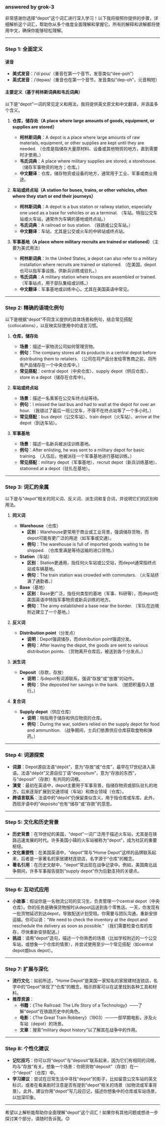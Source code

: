 ### answered by grok-3
非常感谢你选择“depot”这个词汇进行深入学习！以下我将按照你提供的步骤，详细解析这个词汇，帮助你从多个维度全面理解和掌握它。所有的解释和讲解都将使用中文，确保你能够轻松理解。

---

### Step 1: 全面定义

#### 读音
- **美式发音**：/ˈdiːpoʊ/（重音在第一个音节，发音类似“dee-poh”）
- **英式发音**：/ˈdepəʊ/（重音也在第一个音节，发音类似“dep-oh”，元音稍短）

#### 主要定义（基于柯林斯词典和韦氏词典）
以下是“depot”一词的常见定义和用法，我将提供英文原文和中文翻译，并涵盖多个含义。

1. **仓库，储存处（A place where large amounts of goods, equipment, or supplies are stored）**
   - **柯林斯词典**：A depot is a place where large amounts of raw materials, equipment, or other supplies are kept until they are needed. （仓库是指储存大量原材料、设备或其他物资的地方，直到需要时才使用。）
   - **韦氏词典**：A place where military supplies are stored; a storehouse. （储存军事物资的地方；仓库。）
   - **中文翻译**：仓库，储存物资或设备的地方，通常用于工业、军事或商业用途。

2. **车站或终点站（A station for buses, trains, or other vehicles, often where they start or end their journeys）**
   - **柯林斯词典**：A depot is a bus station or railway station, especially one used as a base for vehicles or as a terminal. （车站，特指公交车站或火车站，通常作为车辆的基地或终点站。）
   - **韦氏词典**：A railroad or bus station. （铁路或公交车站。）
   - **中文翻译**：车站，尤其是公交或火车的中转站或终点站。

3. **军事基地（A place where military recruits are trained or stationed）**（主要为美式用法）
   - **柯林斯词典**：In the United States, a depot can also refer to a military installation where recruits are trained or stationed. （在美国，depot也可以指军事设施，供新兵训练或驻扎。）
   - **韦氏词典**：A military station where troops are assembled or trained. （军事站点，用于部队集结或训练。）
   - **中文翻译**：军事基地或训练中心，尤其在美国英语中常见。

---

### Step 2: 精确的语境化例句

以下是根据“depot”不同含义提供的具体场景和例句，结合常见搭配（collocations），以反映实际使用中的语言习惯。

1. **仓库，储存处**
   - **场景**：描述一家物流公司如何管理货物。
   - **例句**：The company stores all its products in a central depot before distributing them to retailers. （公司在将产品分发给零售商之前，将所有产品储存在一个中央仓库中。）
   - **常见搭配**：central depot（中央仓库）、supply depot（供应仓库）、store in a depot（储存在仓库中）。

2. **车站或终点站**
   - **场景**：描述一名乘客在公交车终点站等待。
   - **例句**：I missed the last bus and had to wait at the depot for over an hour. （我错过了最后一班公交车，不得不在终点站等了一个多小时。）
   - **常见搭配**：bus depot（公交车站）、train depot（火车站）、arrive at the depot（到达车站）。

3. **军事基地**
   - **场景**：描述一名新兵被派往训练基地。
   - **例句**：After enlisting, he was sent to a military depot for basic training. （入伍后，他被派往一个军事基地进行基础训练。）
   - **常见搭配**：military depot（军事基地）、recruit depot（新兵训练基地）、stationed at a depot（驻扎在基地）。

---

### Step 3: 词汇的亲属

以下是与“depot”相关的同义词、反义词、派生词和复合词，并说明它们的区别和用法。

1. **同义词**
   - **Warehouse**（仓库）
     - **区别**：Warehouse更常用于商业或工业背景，强调储存货物，而depot可能有更广泛的用途（如军事或交通）。
     - **例句**：The warehouse is full of imported goods waiting to be shipped. （仓库里满是等待运输的进口货物。）
   - **Station**（车站）
     - **区别**：Station更通用，指任何火车站或公交站，而depot通常指终点站或车辆基地。
     - **例句**：The train station was crowded with commuters. （火车站挤满了通勤者。）
   - **Base**（基地）
     - **区别**：Base更广泛，指任何类型的基地（军事、科研等），而depot在美国英语中特指军事物资或新兵训练的地方。
     - **例句**：The army established a base near the border. （军队在边境附近建立了一个基地。）

2. **反义词**
   - **Distribution point**（分发点）
     - **说明**：Depot强调储存，而distribution point强调分发。
     - **例句**：After leaving the depot, the goods are sent to various distribution points. （货物离开仓库后，被送到各个分发点。）

3. **派生词**
   - **Deposit**（存款，存放）
     - **说明**：与depot有词源联系，强调“存放”或“放置”的动作。
     - **例句**：She deposited her savings in the bank. （她把积蓄存入银行。）

4. **复合词**
   - **Supply depot**（供应仓库）
     - **说明**：特指用于储存和供应物资的仓库。
     - **例句**：During the war, soldiers relied on the supply depot for food and ammunition. （战争期间，士兵们依靠供应仓库获取食物和弹药。）

---

### Step 4: 词源探索

- **词源**：Depot源自法语“dépôt”，意为“存放”或“仓库”，最早在17世纪进入英语。法语“dépôt”又源自拉丁语“depositum”，意为“存放的东西”，与“deposit”（存款）有共同的词根。
- **演变**：最初在英语中，depot主要用于军事背景，指储存物资或部队驻扎的地方。后来逐渐扩展到交通领域（车站）和商业领域（仓库）。
- **跨语言联系**：法语中的“dépôt”仍保留类似含义，用于指仓库或车库。此外，西班牙语中的“depósito”也有“储存”或“存款”的意思。

---

### Step 5: 文化和历史背景

- **历史背景**：在19世纪的美国，“depot”一词广泛用于描述火车站，尤其是在铁路迅速发展的时代。许多美国小镇的火车站被称为“depot”，成为社区的重要枢纽。
- **文化重要性**：在美国英语中，“depot”常与“Home Depot”这样的品牌联系起来，后者是一家著名的家居建材连锁店，名字源于“仓库”的概念。
- **著名引用**：在历史文献中，“depot”常出现在战争记录中。例如，美国南北战争期间，许多军事报告提到“supply depot”作为后勤支持的关键点。

---

### Step 6: 互动式应用

- **小故事**：假设你是一名物流公司的实习生，负责管理一个central depot（中央仓库）。你的任务是确保货物按时从depot运送到各个零售店。一天，你发现有一批货物延迟到达depot，导致配送计划受阻。你需要与团队沟通，重新安排运输。你可以说：“We need to check the inventory at the depot and reschedule the delivery as soon as possible.” （我们需要检查仓库的库存，尽快重新安排配送。）
- **挑战**：请用“depot”造句，描述一个你熟悉的场景（比如学校附近的一个公交车站，或想象一个仓库的情景），并尝试使用至少一个常见搭配（如central depot或bus depot）。

---

### Step 7: 扩展与深化

- **流行文化**：如前所述，“Home Depot”是美国一家知名的家居建材连锁店，名字中的“Depot”体现了“仓库”的概念，暗示顾客可以在这里找到各种工具和材料。
- **推荐资源**：
  - **书籍**：《The Railroad: The Life Story of a Technology》——了解“depot”在铁路历史中的角色。
  - **电影**：《The Great Train Robbery》（1903）——一部早期电影，涉及火车站（depot）的场景。
  - **文章**：搜索“military depot history”以了解其在战争中的作用。

---

### Step 8: 个性化建议

- **记忆技巧**：你可以将“depot”与“deposit”联系起来，因为它们有相同的词根，均与“存放”有关。想象一个场景：你把货物“deposit”（存放）在一个“depot”（仓库）中。
- **学习建议**：尝试在日常生活中寻找“depot”的影子，比如留意公交车站的英文标识，或者在看美剧时注意是否有提到“depot”相关的场景（如物流或军事背景）。此外，建议你用“depot”写几段日记，描述你想象中的仓库或车站场景，以加深印象。

---

希望以上解析能帮助你全面理解“depot”这个词汇！如果你有其他问题或想进一步探讨某个部分，请随时告诉我。😊